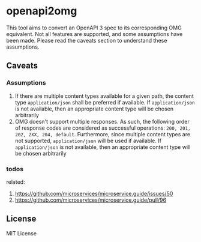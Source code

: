 # openapi2omg
This tool aims to convert an OpenAPI 3 spec to its corresponding OMG
equivalent. Not all features are supported, and some assumptions have
been made. Please read the caveats section to understand these
assumptions. 

## Caveats
### Assumptions
1. If there are multiple content types available for a given path, the content type
   `application/json` shall be preferred if available. If `application/json` is not
   available, then an appropriate content type will be chosen arbitrarily
2. OMG doesn't support multiple responses. As such, the following order of response
   codes are considered as successful operations: `200, 201, 202, 2XX, 204, default`.
   Furthermore, since multiple content types are not supported, `application/json`
   will be used if available. If `application/json` is not available, then an
   appropriate content type will be chosen arbitrarily
   
   
### todos 
related:
1. https://github.com/microservices/microservice.guide/issues/50
2. https://github.com/microservices/microservice.guide/pull/96

## License
MIT License
